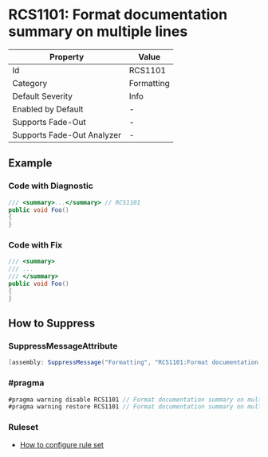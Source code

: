 # RCS1101: Format documentation summary on multiple lines

| Property                    | Value      |
| --------------------------- | ---------- |
| Id                          | RCS1101    |
| Category                    | Formatting |
| Default Severity            | Info       |
| Enabled by Default          | -          |
| Supports Fade\-Out          | -          |
| Supports Fade\-Out Analyzer | -          |

## Example

### Code with Diagnostic

```csharp
/// <summary>...</summary> // RCS1101
public void Foo()
{
}
```

### Code with Fix

```csharp
/// <summary>
/// ...
/// </summary>
public void Foo()
{
}
```

## How to Suppress

### SuppressMessageAttribute

```csharp
[assembly: SuppressMessage("Formatting", "RCS1101:Format documentation summary on multiple lines.", Justification = "<Pending>")]
```

### \#pragma

```csharp
#pragma warning disable RCS1101 // Format documentation summary on multiple lines.
#pragma warning restore RCS1101 // Format documentation summary on multiple lines.
```

### Ruleset

* [How to configure rule set](../HowToConfigureAnalyzers.md)
